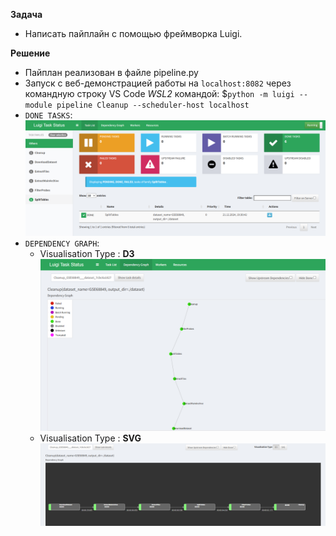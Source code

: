 **Задача**
 * Написать пайплайн с помощью фреймворка Luigi.  

      
**Решение**
 * Пайплан реализован в файле pipeline.py
 * Запуск с веб-демонстрацией работы на ```localhost:8082``` через командную строку VS Code *WSL2* командой: $```python -m luigi --module pipeline Cleanup --scheduler-host localhost```
 * ```DONE TASKS```: ![alt text](./images/image.png)
 * ```DEPENDENCY GRAPH```: 
    * Visualisation Type : **D3**  ![alt text](./images/image-2.png)
    * Visualisation Type : **SVG** ![alt text](./images/image-3.png)
